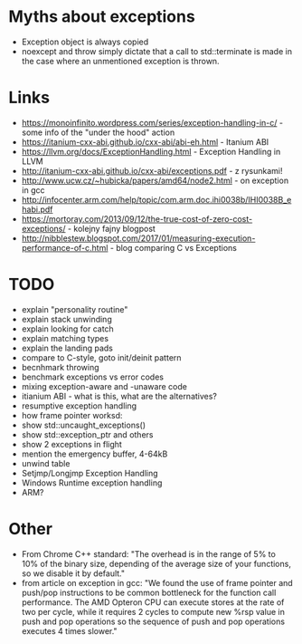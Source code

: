 # Myths about exceptions

- Exception object is always copied
- noexcept and throw simply dictate that a call to std::terminate is made in the case where an unmentioned exception is thrown.

# Links

- https://monoinfinito.wordpress.com/series/exception-handling-in-c/ - some info of the "under the hood" action
- https://itanium-cxx-abi.github.io/cxx-abi/abi-eh.html - Itanium ABI
- https://llvm.org/docs/ExceptionHandling.html - Exception Handling in LLVM
- http://itanium-cxx-abi.github.io/cxx-abi/exceptions.pdf - z rysunkami!
- http://www.ucw.cz/~hubicka/papers/amd64/node2.html - on exception in gcc
- http://infocenter.arm.com/help/topic/com.arm.doc.ihi0038b/IHI0038B_ehabi.pdf
- https://mortoray.com/2013/09/12/the-true-cost-of-zero-cost-exceptions/ - kolejny fajny blogpost
- http://nibblestew.blogspot.com/2017/01/measuring-execution-performance-of-c.html - blog comparing C vs Exceptions

# TODO

- explain "personality routine"
- explain stack unwinding
- explain looking for catch
- explain matching types
- explain the landing pads
- compare to C-style, goto init/deinit pattern
- becnhmark throwing
- benchmark exceptions vs error codes
- mixing exception-aware and -unaware code
- itianium ABI - what is this, what are the alternatives?
- resumptive exception handling 
- how frame pointer worksd:
- show std::uncaught_exceptions() 
- show std::exception_ptr and others
- show 2 exceptions in flight
- mention the emergency buffer, 4-64kB
- unwind table
- Setjmp/Longjmp Exception Handling
- Windows Runtime exception handling
- ARM?

# Other

* From Chrome C++ standard:
    "The overhead is in the range of 5% to 10% of the binary size, depending of the average size of your functions, so we disable it by default."
* from article on exception in gcc:
    "We found the use of frame pointer and push/pop instructions to be common bottleneck for the function call performance. The AMD Opteron CPU can execute stores at the rate of two per cycle, while it requires 2 cycles to compute new %rsp value in push and pop operations so the sequence of push and pop operations executes 4 times slower."